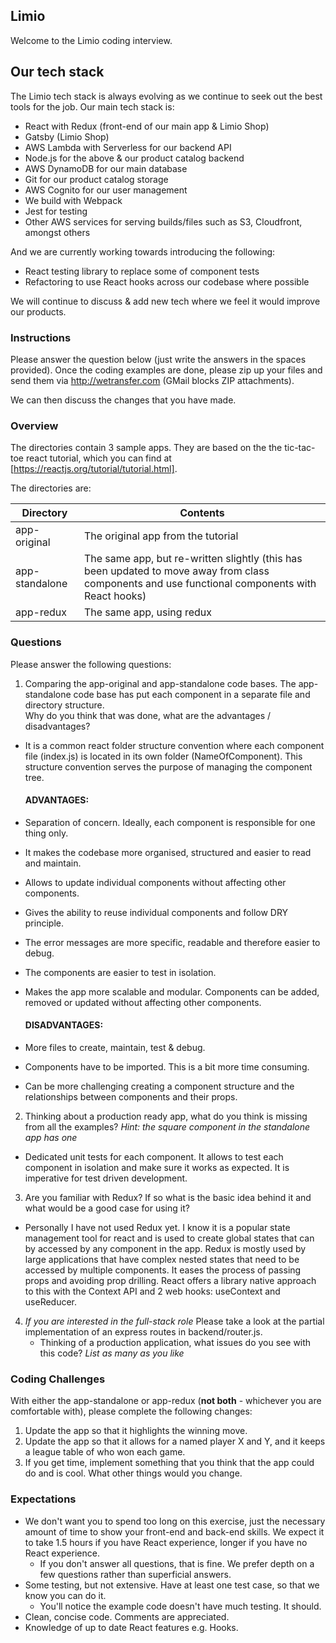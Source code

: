 ## Limio

Welcome to the Limio coding interview.

## Our tech stack

The Limio tech stack is always evolving as we continue to seek out the best tools for the job. Our main tech stack is:

  * React with Redux (front-end of our main app & Limio Shop)
  * Gatsby (Limio Shop)
  * AWS Lambda with Serverless for our backend API
  * Node.js for the above & our product catalog backend
  * AWS DynamoDB for our main database
  * Git for our product catalog storage
  * AWS Cognito for our user management
  * We build with Webpack
  * Jest for testing
  * Other AWS services for serving builds/files such as S3, Cloudfront, amongst others

And we are currently working towards introducing the following:

 * React testing library to replace some of component tests
 * Refactoring to use React hooks across our codebase where possible
 
We will continue to discuss & add new tech where we feel it would improve our products.

### Instructions

Please answer the question below (just write the answers in the spaces provided). Once the coding examples are done, please zip up your files and send them via http://wetransfer.com (GMail blocks ZIP attachments).  

We can then discuss the changes that you have made.

### Overview

The directories contain 3 sample apps. They are based on the the tic-tac-toe react tutorial, which you can find at [https://reactjs.org/tutorial/tutorial.html].

The directories are:

| Directory      | Contents    |
| ---------------|-------------| 
| app-original   | The original app from the tutorial |
| app-standalone | The same app, but re-written slightly (this has been updated to move away from class components and use functional components with React hooks) |
| app-redux      | The same app, using redux |

### Questions

Please answer the following questions:
    
1. Comparing the app-original and app-standalone code bases. The app-standalone code base has put each component in a separate file and directory structure.   
Why do you think that was done, what are the advantages / disadvantages?

- It is a common react folder structure convention where each component file (index.js) is located in its own folder (NameOfComponent). This structure convention serves the purpose of managing the component tree.

  #### ADVANTAGES:
- Separation of concern. Ideally, each component is responsible for one thing only.
- It makes the codebase more organised, structured and easier to read and maintain.
- Allows to update individual components without affecting other components.
- Gives the ability to reuse individual components and follow DRY principle.
- The error messages are more specific, readable and therefore easier to debug.
- The components are easier to test in isolation.
- Makes the app more scalable and modular. Components can be added, removed or updated without affecting other components.

  #### DISADVANTAGES:
- More files to create, maintain, test & debug.
- Components have to be imported. This is a bit more time consuming.
- Can be more challenging creating a component structure and the relationships between components and their props.


2. Thinking about a production ready app, what do you think is missing from all the examples? *Hint: the square component in the standalone app has one*

- Dedicated unit tests for each component. It allows to test each component in isolation and make sure it works as expected. It is imperative for test driven development.

3. Are you familiar with Redux? If so what is the basic idea behind it and what would be a good case for using it?

- Personally I have not used Redux yet. I know it is a popular state management tool for react and is used to create global states that can by accessed by any component in the app. Redux is mostly used by large applications that have complex nested states that need to be accessed by multiple components. It eases the process of passing props and avoiding prop drilling. React offers a library native approach to this with the Context API and 2 web hooks: useContext and useReducer.

4. *If you are interested in the full-stack role* Please take a look at the partial implementation of an express routes in backend/router.js.
    * Thinking of a production application, what issues do you see with this code? *List as many as you like* 

### Coding Challenges

With either the app-standalone or app-redux (**not both** - whichever you are comfortable with), please complete the following changes:

1. Update the app so that it highlights the winning move.
2. Update the app so that it allows for a named player X and Y, and it keeps a league table of who won each game.
3. If you get time, implement something that you think that the app could do and is cool. What other things would you change.

### Expectations
 * We don't want you to spend too long on this exercise, just the necessary amount of time to show your front-end and back-end skills. We expect it to take 1.5 hours if you have React experience, longer if you have no React experience. 
    * If you don't answer all questions, that is fine. We prefer depth on a few questions rather than superficial answers.
 * Some testing, but not extensive. Have at least one test case, so that we know you can do it. 
    * You'll notice the example code doesn't have much testing. It should.
 * Clean, concise code. Comments are appreciated.
 * Knowledge of up to date React features e.g. Hooks.




    
      
    
    

 





